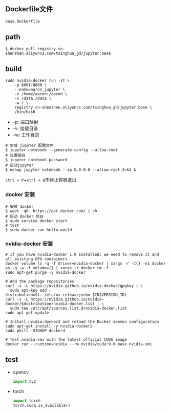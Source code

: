 ## Dockerfile文件

```base.Dockerfile```

## path

```shell
$ docker pull registry.cn-shenzhen.aliyuncs.com/tsinghua_gd/jupyter:base
```

## build
```shell
sudo nvidia-docker run -it \
    -p 8001:8888 \
    --name=aaron_jupyter \
    -v /home/aaron:/aaron \
    -v /data:/data \
    -w / \
    registry.cn-shenzhen.aliyuncs.com/tsinghua_gd/jupyter:base \
    /bin/bash
```    
* -p: 端口映射
* -v: 挂载目录
* -w: 工作目录
```shell
# 生成 jupyter 配置文件
$ jupyter notebook --generate-config --allow-root
# 设置密码
$ jupyter notebook password
# 启动jupyter
$ nohup jupyter notebook --ip 0.0.0.0 --allow-root 2>&1 &
```
```ctrl + P```+```ctrl + Q```不终止容器退出

### docker 安装
```shell
# 安装 docker
$ wget -qO- https://get.docker.com/ | sh
# 启动 docker 后台
$ sudo service docker start
# test
$ sudo docker run hello-world
```

### nvidia-docker 安装
```shell
# If you have nvidia-docker 1.0 installed: we need to remove it and all existing GPU containers
docker volume ls -q -f driver=nvidia-docker | xargs -r -I{} -n1 docker ps -q -a -f volume={} | xargs -r docker rm -f
sudo apt-get purge -y nvidia-docker

# Add the package repositories
curl -s -L https://nvidia.github.io/nvidia-docker/gpgkey | \
  sudo apt-key add -
distribution=$(. /etc/os-release;echo $ID$VERSION_ID)
curl -s -L https://nvidia.github.io/nvidia-docker/$distribution/nvidia-docker.list | \
  sudo tee /etc/apt/sources.list.d/nvidia-docker.list
sudo apt-get update

# Install nvidia-docker2 and reload the Docker daemon configuration
sudo apt-get install -y nvidia-docker2
sudo pkill -SIGHUP dockerd

# Test nvidia-smi with the latest official CUDA image
docker run --runtime=nvidia --rm nvidia/cuda:9.0-base nvidia-smi
```

## test
* opencv
  ```python
  import cv2
  ```

* torch
  ```python
  import torch
  torch.cuda.is_available()
  ```
